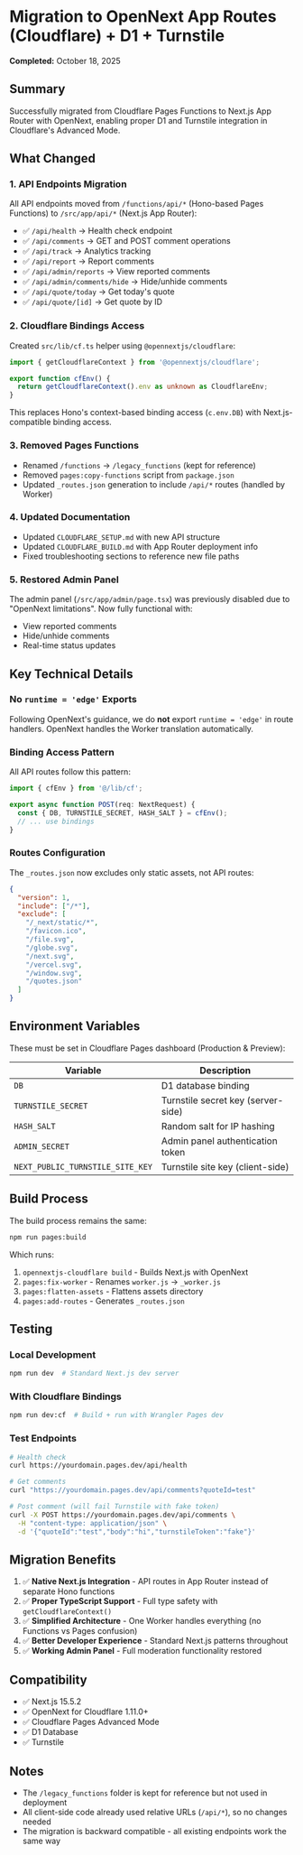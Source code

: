 # Migration to OpenNext App Routes (Cloudflare) + D1 + Turnstile

**Completed:** October 18, 2025

## Summary

Successfully migrated from Cloudflare Pages Functions to Next.js App Router with OpenNext, enabling proper D1 and Turnstile integration in Cloudflare's Advanced Mode.

## What Changed

### 1. API Endpoints Migration

All API endpoints moved from `/functions/api/*` (Hono-based Pages Functions) to `/src/app/api/*` (Next.js App Router):

- ✅ `/api/health` → Health check endpoint
- ✅ `/api/comments` → GET and POST comment operations
- ✅ `/api/track` → Analytics tracking
- ✅ `/api/report` → Report comments
- ✅ `/api/admin/reports` → View reported comments
- ✅ `/api/admin/comments/hide` → Hide/unhide comments
- ✅ `/api/quote/today` → Get today's quote
- ✅ `/api/quote/[id]` → Get quote by ID

### 2. Cloudflare Bindings Access

Created `src/lib/cf.ts` helper using `@opennextjs/cloudflare`:

```typescript
import { getCloudflareContext } from '@opennextjs/cloudflare';

export function cfEnv() {
  return getCloudflareContext().env as unknown as CloudflareEnv;
}
```

This replaces Hono's context-based binding access (`c.env.DB`) with Next.js-compatible binding access.

### 3. Removed Pages Functions

- Renamed `/functions` → `/legacy_functions` (kept for reference)
- Removed `pages:copy-functions` script from `package.json`
- Updated `_routes.json` generation to include `/api/*` routes (handled by Worker)

### 4. Updated Documentation

- Updated `CLOUDFLARE_SETUP.md` with new API structure
- Updated `CLOUDFLARE_BUILD.md` with App Router deployment info
- Fixed troubleshooting sections to reference new file paths

### 5. Restored Admin Panel

The admin panel (`/src/app/admin/page.tsx`) was previously disabled due to "OpenNext limitations". Now fully functional with:
- View reported comments
- Hide/unhide comments
- Real-time status updates

## Key Technical Details

### No `runtime = 'edge'` Exports

Following OpenNext's guidance, we do **not** export `runtime = 'edge'` in route handlers. OpenNext handles the Worker translation automatically.

### Binding Access Pattern

All API routes follow this pattern:

```typescript
import { cfEnv } from '@/lib/cf';

export async function POST(req: NextRequest) {
  const { DB, TURNSTILE_SECRET, HASH_SALT } = cfEnv();
  // ... use bindings
}
```

### Routes Configuration

The `_routes.json` now excludes only static assets, not API routes:

```json
{
  "version": 1,
  "include": ["/*"],
  "exclude": [
    "/_next/static/*",
    "/favicon.ico",
    "/file.svg",
    "/globe.svg",
    "/next.svg",
    "/vercel.svg",
    "/window.svg",
    "/quotes.json"
  ]
}
```

## Environment Variables

These must be set in Cloudflare Pages dashboard (Production & Preview):

| Variable | Description |
|----------|-------------|
| `DB` | D1 database binding |
| `TURNSTILE_SECRET` | Turnstile secret key (server-side) |
| `HASH_SALT` | Random salt for IP hashing |
| `ADMIN_SECRET` | Admin panel authentication token |
| `NEXT_PUBLIC_TURNSTILE_SITE_KEY` | Turnstile site key (client-side) |

## Build Process

The build process remains the same:

```bash
npm run pages:build
```

Which runs:
1. `opennextjs-cloudflare build` - Builds Next.js with OpenNext
2. `pages:fix-worker` - Renames `worker.js` → `_worker.js`
3. `pages:flatten-assets` - Flattens assets directory
4. `pages:add-routes` - Generates `_routes.json`

## Testing

### Local Development

```bash
npm run dev  # Standard Next.js dev server
```

### With Cloudflare Bindings

```bash
npm run dev:cf  # Build + run with Wrangler Pages dev
```

### Test Endpoints

```bash
# Health check
curl https://yourdomain.pages.dev/api/health

# Get comments
curl "https://yourdomain.pages.dev/api/comments?quoteId=test"

# Post comment (will fail Turnstile with fake token)
curl -X POST https://yourdomain.pages.dev/api/comments \
  -H "content-type: application/json" \
  -d '{"quoteId":"test","body":"hi","turnstileToken":"fake"}'
```

## Migration Benefits

1. ✅ **Native Next.js Integration** - API routes in App Router instead of separate Hono functions
2. ✅ **Proper TypeScript Support** - Full type safety with `getCloudflareContext()`
3. ✅ **Simplified Architecture** - One Worker handles everything (no Functions vs Pages confusion)
4. ✅ **Better Developer Experience** - Standard Next.js patterns throughout
5. ✅ **Working Admin Panel** - Full moderation functionality restored

## Compatibility

- ✅ Next.js 15.5.2
- ✅ OpenNext for Cloudflare 1.11.0+
- ✅ Cloudflare Pages Advanced Mode
- ✅ D1 Database
- ✅ Turnstile

## Notes

- The `/legacy_functions` folder is kept for reference but not used in deployment
- All client-side code already used relative URLs (`/api/*`), so no changes needed
- The migration is backward compatible - all existing endpoints work the same way

